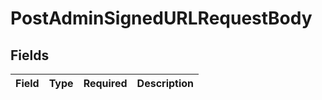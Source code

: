 # PostAdminSignedURLRequestBody


## Fields

| Field       | Type        | Required    | Description |
| ----------- | ----------- | ----------- | ----------- |